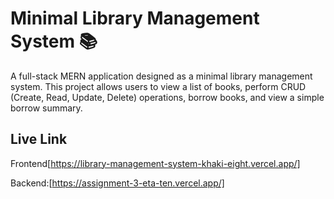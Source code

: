# Minimal Library Management System 📚

A full-stack MERN application designed as a minimal library management system. This project allows users to view a list of books, perform CRUD (Create, Read, Update, Delete) operations, borrow books, and view a simple borrow summary.

## Live Link
Frontend[https://library-management-system-khaki-eight.vercel.app/]

Backend:[https://assignment-3-eta-ten.vercel.app/]
